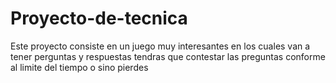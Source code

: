 # Proyecto-de-tecnica
Este proyecto consiste en un juego muy interesantes en los cuales van a tener perguntas y respuestas tendras que contestar las preguntas conforme al limite del tiempo o sino pierdes 
